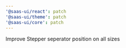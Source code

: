 ```yaml
---
'@saas-ui/react': patch
'@saas-ui/theme': patch
'@saas-ui/core': patch
---
```


Improve Stepper seperator position on all sizes
